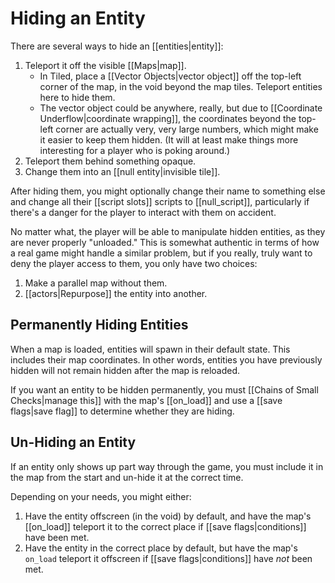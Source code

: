# Hiding an Entity

There are several ways to hide an [[entities|entity]]:

1. Teleport it off the visible [[Maps|map]].
	- In Tiled, place a [[Vector Objects|vector object]] off the top-left corner of the map, in the void beyond the map tiles. Teleport entities here to hide them.
	- The vector object could be anywhere, really, but due to [[Coordinate Underflow|coordinate wrapping]], the coordinates beyond the top-left corner are actually very, very large numbers, which might make it easier to keep them hidden. (It will at least make things more interesting for a player who is poking around.)
2. Teleport them behind something opaque.
3. Change them into an [[null entity|invisible tile]].

After hiding them, you might optionally change their name to something else and change all their [[script slots]] scripts to [[null_script]], particularly if there's a danger for the player to interact with them on accident.

No matter what, the player will be able to manipulate hidden entities, as they are never properly "unloaded." This is somewhat authentic in terms of how a real game might handle a similar problem, but if you really, truly want to deny the player access to them, you only have two choices:
1. Make a parallel map without them.
2. [[actors|Repurpose]] the entity into another. 

## Permanently Hiding Entities

When a map is loaded, entities will spawn in their default state. This includes their map coordinates. In other words, entities you have previously hidden will not remain hidden after the map is reloaded.

If you want an entity to be hidden permanently, you must [[Chains of Small Checks|manage this]] with the map's [[on_load]] and use a [[save flags|save flag]] to determine whether they are hiding.

## Un-Hiding an Entity

If an entity only shows up part way through the game, you must include it in the map from the start and un-hide it at the correct time.

Depending on your needs, you might either:

1. Have the entity offscreen (in the void) by default, and have the map's [[on_load]] teleport it to the correct place if [[save flags|conditions]] have been met.
2. Have the entity in the correct place by default, but have the map's `on_load` teleport it offscreen if [[save flags|conditions]] have *not* been met.
